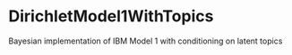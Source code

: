 DirichletModel1WithTopics
=========================

Bayesian implementation of IBM Model 1 with conditioning on latent topics
